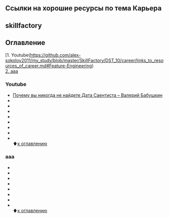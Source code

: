## Ссылки на хорошие ресурсы по тема Карьера
## skillfactory  

## Оглавление  
[1. Youtube(https://github.com/alex-sokolov2011/my_study/blob/master/SkillFactory/DST_10/career/links_to_resources_of_career.md#Feature-Engineering)  
[2. aaa](https://github.com/alex-sokolov2011/my_study/blob/master/SkillFactory/DST_10/career/links_to_resources_of_career.md#aaa)  


### Youtube
- [Почему вы никогда не найдете Дата Саентиста – Валерий Бабушкин](https://www.youtube.com/watch?v=Cs3ae65tmKA&feature=youtu.be)
- []()  
- []()  
- []()  
- []()  
- []()  
- []()  
- []()  
- []()  
:arrow_up:[к оглавлению](https://github.com/alex-sokolov2011/my_study/blob/master/SkillFactory/DST_10/career/links_to_resources_of_career.md#Оглавление)

### aaa
- []()  
- []()  
- []()  
- []()  
- []()  
- []()  
- []()  
- []()  
:arrow_up:[к оглавлению](https://github.com/alex-sokolov2011/my_study/blob/master/SkillFactory/DST_10/career/links_to_resources_of_career.md#Оглавление)

